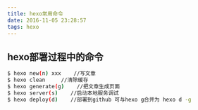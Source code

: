 ```yaml
---
title: hexo常用命令
date: 2016-11-05 23:28:57
tags: hexo
---
```


## hexo部署过程中的命令

``` bash
$ hexo new(n) xxx    //写文章
$ hexo clean     //清除缓存
$ hexo generate(g)    //把文章生成页面
$ hexo server(s)    //启动本地服务调试
$ hexo deploy(d)    //部署到github 可与hexo g合并为 hexo d -g
```

